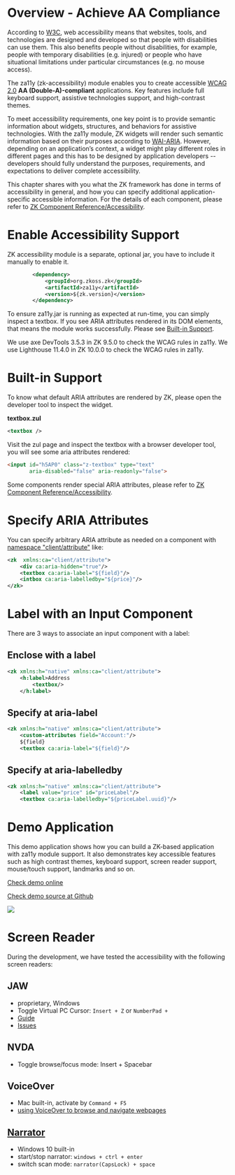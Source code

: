 

# Overview - Achieve AA Compliance

According to
[W3C](https://www.w3.org/WAI/fundamentals/accessibility-intro/), web
accessibility means that websites, tools, and technologies are designed
and developed so that people with disabilities can use them. This also
benefits people without disabilities, for example, people with temporary
disabilities (e.g. injured) or people who have situational limitations
under particular circumstances (e.g. no mouse access).

The za11y (zk-accessibility) module enables you to create accessible
[WCAG 2.0](https://www.w3.org/TR/WCAG20) **AA (Double-A)-compliant**
applications. Key features include full keyboard support, assistive
technologies support, and high-contrast themes.

To meet accessibility requirements, one key point is to provide semantic
information about widgets, structures, and behaviors for assistive
technologies. With the za11y module, ZK widgets will render such
semantic information based on their purposes according to
[WAI-ARIA](https://www.w3.org/TR/wai-aria/). However, depending on an
application’s context, a widget might play different roles in different
pages and this has to be designed by application developers --
developers should fully understand the purposes, requirements, and
expectations to deliver complete accessibility.

This chapter shares with you what the ZK framework has done in terms of
accessibility in general, and how you can specify additional
application-specific accessible information. For the details of each
component, please refer to [ZK Component
Reference/Accessibility](ZK_Component_Reference/Accessibility).

# Enable Accessibility Support

ZK accessibility module is a separate, optional jar, you have to include
it manually to enable it.

``` xml
        <dependency>
            <groupId>org.zkoss.zk</groupId>
            <artifactId>za11y</artifactId>
            <version>${zk.version}</version>
        </dependency>
```

To ensure za11y.jar is running as expected at run-time, you can simply
inspect a textbox. If you see ARIA attributes rendered in its DOM
elements, that means the module works successfully. Please see [Built-in
Support](#Built-in_Support).

We use axe DevTools 3.5.3 in ZK 9.5.0 to check the WCAG rules in za11y.
We use Lighthouse 11.4.0 in ZK 10.0.0 to check the WCAG rules in za11y.

# Built-in Support

To know what default ARIA attributes are rendered by ZK, please open the
developer tool to inspect the widget.

**textbox.zul**

``` xml
<textbox />
```

Visit the zul page and inspect the textbox with a browser developer
tool, you will see some aria attributes rendered:

``` html
<input id="h5AP0" class="z-textbox" type="text" 
       aria-disabled="false" aria-readonly="false">
```

Some components render special ARIA attributes, please refer to [ZK
Component
Reference/Accessibility](ZK_Component_Reference/Accessibility).

# Specify ARIA Attributes

You can specify arbitrary ARIA attribute as needed on a component with
[namespace
"client/attribute"](https://www.zkoss.org/wiki/ZUML_Reference/ZUML/Namespaces/Client_Attribute)
like:

``` xml
<zk  xmlns:ca="client/attribute">
    <div ca:aria-hidden="true"/>
    <textbox ca:aria-label="${field}"/>
    <intbox ca:aria-labelledby="${price}"/>
</zk>
```

# Label with an Input Component

There are 3 ways to associate an input component with a label:

## Enclose with a label

``` xml
<zk xmlns:h="native" xmlns:ca="client/attribute">
    <h:label>Address
        <textbox/>
    </h:label>
```

## Specify at aria-label

``` xml
<zk xmlns:h="native" xmlns:ca="client/attribute">
    <custom-attributes field="Account:"/>
    ${field}
    <textbox ca:aria-label="${field}"/>
```

## Specify at aria-labelledby

``` xml
<zk xmlns:h="native" xmlns:ca="client/attribute">
    <label value="price" id="priceLabel"/>
    <textbox ca:aria-labelledby="${priceLabel.uuid}"/>
```

# Demo Application

This demo application shows how you can build a ZK-based application
with za11y module support. It also demonstrates key accessible features
such as high contrast themes, keyboard support, screen reader support,
mouse/touch support, landmarks and so on.

[Check demo online](https://www.zkoss.org/za11y-demo)

[Check demo source at Github](https://github.com/zkoss-demo/za11y-demo)

![](/zk_dev_ref/images/_Wcag_demo.png)

# Screen Reader

During the development, we have tested the accessibility with the
following screen readers:

## JAW

- proprietary, Windows
- Toggle Virtual PC Cursor: `Insert + Z` or `NumberPad +`
- [Guide](https://www.freedomscientific.com/training/jaws/)
- [Issues](https://github.com/FreedomScientific/VFO-standards-support/issues)

## NVDA

- Toggle browse/focus mode: Insert + Spacebar

## VoiceOver

- Mac built-in, activate by `Command + F5`
- [using VoiceOver to browse and navigate
  webpages](https://www.apple.com/voiceover/info/guide/_1134.html)

## [Narrator](https://support.microsoft.com/en-us/windows/complete-guide-to-narrator-e4397a0d-ef4f-b386-d8ae-c172f109bdb1)

- Windows 10 built-in
- start/stop narrator: `windows + ctrl + enter`
- switch scan mode: `narrator(CapsLock) + space`
